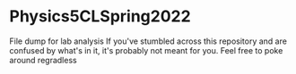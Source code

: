 # Physics5CLSpring2022
File dump for lab analysis
If you've stumbled across this repository and are confused by what's in it, it's probably not meant for you. Feel free to poke around regradless

